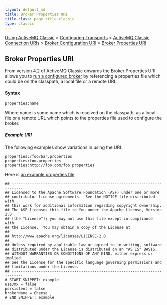 ```yaml
---
layout: default_md
title: Broker Properties URI 
title-class: page-title-classic
type: classic
---
```


[Using ActiveMQ Classic](using-activemq-classic) > [Configuring Transports](configuring-transports) > [ActiveMQ Classic Connection URIs](activemq-classic-connection-uris) > [Broker Configuration URI](broker-configuration-uri) > [Broker Properties URI](broker-properties-uri)


Broker Properties URI
---------------------

From version 4.2 of ActiveMQ Classic onwards the Broker Properties URI allows you to [run a configured broker](run-broker) by referencing a properties file which could be on the classpath, a local file or a remote URL.

#### Syntax
```
properties:name
```

Where name is some name which is resolved on the classpath, as a local file or a remote URL which points to the properties file used to configure the broker.

##### Example URI

The following examples show variations in using the URI
```
properties:/foo/bar.properties
properties:foo.properties
properties:http://foo.com/foo.properties
```
Here is [an example properties file](http://svn.apache.org/repos/asf/activemq/trunk/activemq-unit-tests/src/test/resources/org/apache/activemq/config/broker.properties)
```
## ---------------------------------------------------------------------------
## Licensed to the Apache Software Foundation (ASF) under one or more
## contributor license agreements.  See the NOTICE file distributed with
## this work for additional information regarding copyright ownership.
## The ASF licenses this file to You under the Apache License, Version 2.0
## (the "License"); you may not use this file except in compliance with
## the License.  You may obtain a copy of the License at
## 
## http://www.apache.org/licenses/LICENSE-2.0
## 
## Unless required by applicable law or agreed to in writing, software
## distributed under the License is distributed on an "AS IS" BASIS,
## WITHOUT WARRANTIES OR CONDITIONS OF ANY KIND, either express or implied.
## See the License for the specific language governing permissions and
## limitations under the License.
## ---------------------------------------------------------------------------
# START SNIPPET: example
useJmx = false
persistent = false
brokerName = Cheese
# END SNIPPET: example
```
